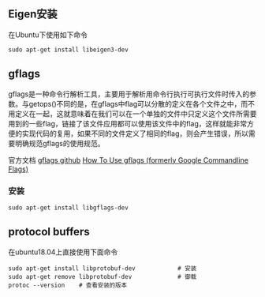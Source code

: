 
## Eigen安装
在Ubuntu下使用如下命令
```
sudo apt-get install libeigen3-dev
```

## gflags
gflags是一种命令行解析工具，主要用于解析用命令行执行可执行文件时传入的参数。与getops()不同的是，在gflags中flag可以分散的定义在各个文件之中，而不用定义在一起，这就意味着在我们可以在一个单独的文件中只定义这个文件所需要用到的一些flag，链接了该文件应用都可以使用该文件中的flag，这样就能非常方便的实现代码的复用，如果不同的文件定义了相同的flag，则会产生错误，所以需要明确规范gflags的使用规范。

官方文档
[gflags github](https://github.com/gflags/gflags)
[How To Use gflags (formerly Google Commandline Flags)](https://gflags.github.io/gflags/)


### 安装
```
sudo apt-get install libgflags-dev
```

## protocol buffers
在ubuntu18.04上直接使用下面命令
```
sudo apt-get install libprotobuf-dev			# 安装
sudo apt-get remove libprotobuf-dev				# 御载
protoc --version	# 查看安装的版本
```
